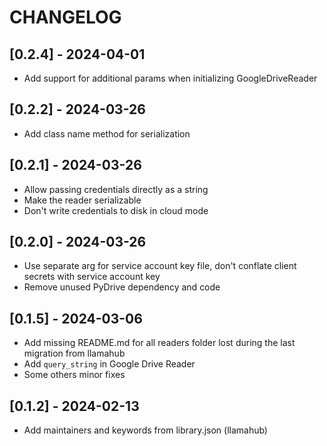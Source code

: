# CHANGELOG

## [0.2.4] - 2024-04-01

- Add support for additional params when initializing GoogleDriveReader

## [0.2.2] - 2024-03-26

- Add class name method for serialization

## [0.2.1] - 2024-03-26

- Allow passing credentials directly as a string
- Make the reader serializable
- Don't write credentials to disk in cloud mode

## [0.2.0] - 2024-03-26

- Use separate arg for service account key file, don't conflate client secrets with service account key
- Remove unused PyDrive dependency and code

## [0.1.5] - 2024-03-06

- Add missing README.md for all readers folder lost during the last migration from llamahub
- Add `query_string` in Google Drive Reader
- Some others minor fixes

## [0.1.2] - 2024-02-13

- Add maintainers and keywords from library.json (llamahub)
